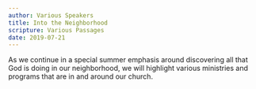 ```yaml
---
author: Various Speakers
title: Into the Neighborhood
scripture: Various Passages
date: 2019-07-21
---
```


As we continue in a special summer emphasis around discovering all that God is doing in our neighborhood, we will highlight various ministries and programs that are in and around our church.
